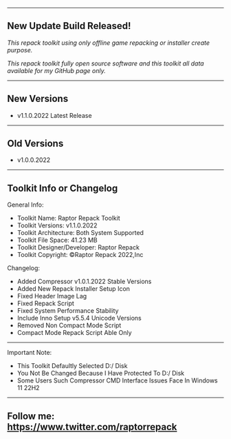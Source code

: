 ----------------------------------------------------------------------------------------------------
New Update Build Released!
----------------------------------------------------------------------------------------------------

*This repack toolkit using only offline game repacking or installer create purpose.*

*This repack toolkit fully open source software and this toolkit all data available for my GitHub page only.*

----------------------------------------------------------------------------------------------------
New Versions
----------------------------------------------------------------------------------------------------
- v1.1.0.2022 Latest Release
----------------------------------------------------------------------------------------------------
Old Versions
----------------------------------------------------------------------------------------------------
- v1.0.0.2022

----------------------------------------------------------------------------------------------------
Toolkit Info or Changelog
----------------------------------------------------------------------------------------------------
General Info:
- Toolkit Name: Raptor Repack Toolkit
- Toolkit Versions: v1.1.0.2022
- Toolkit Architecture: Both System Supported
- Toolkit File Space: 41.23 MB
- Toolkit Designer/Developer: Raptor Repack
- Toolkit Copyright: ©Raptor Repack 2022,Inc

Changelog:
- Added Compressor v1.0.1.2022 Stable Versions
- Added New Repack Installer Setup Icon
- Fixed Header Image Lag
- Fixed Repack Script
- Fixed System Performance Stability
- Include Inno Setup v5.5.4 Unicode Versions
- Removed Non Compact Mode Script
- Compact Mode Repack Script Able Only
---------------------------------------------------------------------------------------------------
Important Note:

- This Toolkit Defaultly Selected D:/ Disk
- You Not Be Changed Because I Have Protected To D:/ Disk
- Some Users Such Compressor CMD Interface Issues Face In Windows 11 22H2
---------------------------------------------------------------------------------------------------
Follow me: https://www.twitter.com/raptorrepack
---------------------------------------------------------------------------------------------------
